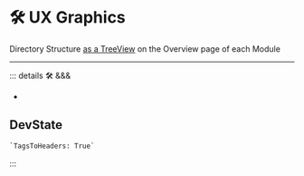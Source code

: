 # 🛠 UX Graphics

Directory Structure [as a TreeView](https://d3js.org/what-is-d3#d3-is-a-low-level-toolbox) on the Overview page of each Module

---

<!-- =================================================== -->
<!-- =================================================== -->
<!-- =================================================== -->
<!-- =================================================== -->
<!-- =================================================== -->
::: details 🛠 <dev>&&&</dev>



-

## DevState

```py
`TagsToHeaders: True`
```

:::
